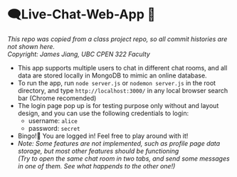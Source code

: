 # :left_speech_bubble:Live-Chat-Web-App :speech_balloon:

*This repo was copied from a class project repo, so all commit histories are not shown here.*  
*Copyright: James Jiang, UBC CPEN 322 Faculty*

- This app supports multiple users to chat in different chat rooms, and all data are stored locally in MongoDB to mimic an online database.
- To run the app, run `node server.js` or `nodemon server.js` in the root directory, and type `http://localhost:3000/` in any local browser search bar (Chrome recomended)
- The login page pop up is for testing purpose only without and layout design, and you can use the following credentials to login: 
  - username: `alice`
  - password: `secret`
- Bingo!:smiling_face_with_three_hearts: You are logged in! Feel free to play around with it!
- *Note: Some features are not implemented, such as profile page data storage, but most other features should be functioning  
(Try to open the same chat room in two tabs, and send some messages in one of them. See what happends to the other one!)*
